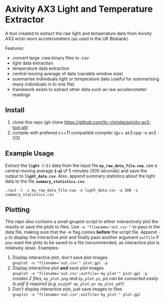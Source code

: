 # Axivity AX3 Light and Temperature Extractor

A tool created to extract the raw light and temperature data from Axivity AX3 wrist-worn accelerometers (as used in the UK Biobank). 

Features:
- convert large .cwa binary files to .csv 
- light data extraction
- temperature data extraction 
- central moving average of data (variable window size)
- summarise individuals light or temperature data (useful for summarising many individuals in to one file)
- framework exists to extract other data such as raw accelerometer readings 

## Install
1. clone this repo (git clone https://github.com/jlc-christie/axivity-ax3-tool.git) 
2. compile with prefered c++11 compatible compiler (g++ ax3.cpp -o ax3 -O3)

## Example Usage
Extract the **`light (-l)`** data from the input file **`my_raw_data_file.cwa`**, use a central moving average **(`-a`)** of 5 minutes (300 seconds) and save the output to **`light_data.csv`**. Also, append summary statistics about the light data to the file **`summary_statistics.csv`**.
```
./ax3 -l -i my_raw_data_file.cwa -o light_data.csv -a 300 -s summary_statistics.csv
```

## Plotting 
This repo also contains a small gnuplot script to either interactively plot the results or save the plots to files. Use `-e "filename='out.csv'"` to pass in the data file, making sure that the -e flag comes **before** the script file. Append `-p` to display the interactive plot and finally pass another argument `outfile` if you want the plots to be saved to a file (recommended, as interactive plot is relatively slow). 
Examples:
1. Display interactive plot, don't save plot images \
   `gnuplot -e "filename='out.csv'" plot.gpl -p`
2. Display interactive plot **and** save plot images \
   `gnuplot -e "filename='out.csv';outfile='my_plot'" plot.gpl -p` \
   *creates 2 files, `my_plot.png` and `my_plot.ps`, ps can be converted easily to pdf if required (e.g. `ps2pdf my_plot.ps my_plot.pdf`)*
3. Don't display interactive plot, just save images to files \
   `gnuplot -e "filename='out.csv';outfile='my_plot'" plot.gpl`
   
